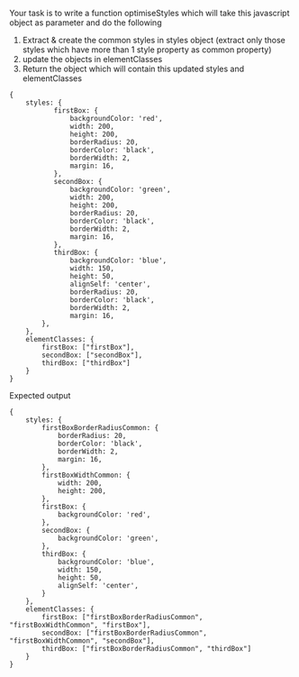 Your task is to write a function optimiseStyles which will take this javascript object as parameter and do the following
1. Extract & create the common styles in styles object (extract only those styles which have more than 1 style property as common property)
2. update the objects in elementClasses
3. Return the object which will contain this updated styles and elementClasses

```
{
    styles: {
           firstBox: {
               backgroundColor: 'red',
               width: 200,
               height: 200,
               borderRadius: 20,
               borderColor: 'black',
               borderWidth: 2,
               margin: 16,
           },
           secondBox: {
               backgroundColor: 'green',
               width: 200,
               height: 200,
               borderRadius: 20,
               borderColor: 'black',
               borderWidth: 2,
               margin: 16,
           },
           thirdBox: {
               backgroundColor: 'blue',
               width: 150,
               height: 50,
               alignSelf: 'center',
               borderRadius: 20,
               borderColor: 'black',
               borderWidth: 2,
               margin: 16,
        }, 
    },
    elementClasses: {
        firstBox: ["firstBox"],
        secondBox: ["secondBox"],
        thirdBox: ["thirdBox"] 
    }
}
```

Expected output
```
{
    styles: {
        firstBoxBorderRadiusCommon: {
            borderRadius: 20,
            borderColor: 'black',
            borderWidth: 2,
            margin: 16,
        },
        firstBoxWidthCommon: {
            width: 200,
            height: 200,
        },
        firstBox: {
            backgroundColor: 'red',
        },
        secondBox: {
            backgroundColor: 'green',
        },
        thirdBox: {
            backgroundColor: 'blue',
            width: 150,
            height: 50,
            alignSelf: 'center',
        }
    },
    elementClasses: {
        firstBox: ["firstBoxBorderRadiusCommon", "firstBoxWidthCommon", "firstBox"],
        secondBox: ["firstBoxBorderRadiusCommon", "firstBoxWidthCommon", "secondBox"],
        thirdBox: ["firstBoxBorderRadiusCommon", "thirdBox"]
    } 
}
```
